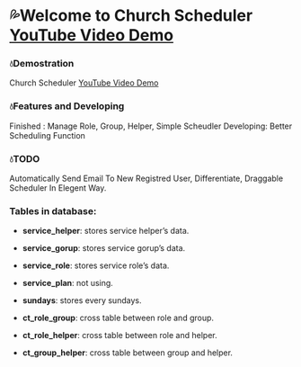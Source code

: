 # :sweat_drops:Welcome to Church Scheduler [YouTube Video Demo](https://youtu.be/tbp23RgwusE)

### :droplet:Demostration
Church Scheduler [YouTube Video Demo](https://youtu.be/tbp23RgwusE)

### :droplet:Features and Developing

Finished : Manage Role, Group, Helper, Simple Scheudler
Developing:  Better Scheduling Function

### :droplet:TODO
Automatically Send Email To New Registred User, Differentiate, Draggable Scheduler In Elegent Way.

### Tables in database:

- **service_helper**: stores service helper’s data.

- **service_gorup**: stores service gorup’s data.

- **service_role**: stores service role’s data.

- **service_plan**: not using.

- **sundays**: stores every sundays.

- **ct_role_group**: cross table between role and group.

- **ct_role_helper**:  cross table between role and helper.

- **ct_group_helper**:  cross table between group and helper.

